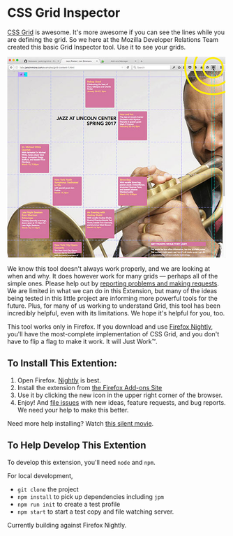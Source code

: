# CSS Grid Inspector

[CSS Grid](https://drafts.csswg.org/css-grid/) is awesome. It's more awesome if you can see the lines while you are defining the grid. So we here at the Mozilla Developer Relations Team created this basic Grid Inspector tool. Use it to see your grids.

![Screenshot of this tool in use](docs/toolinaction.jpg)

We know this tool doesn't always work properly, and we are looking at when and why. It does however work for many grids — perhaps all of the simple ones. Please help out by [reporting problems and making requests](https://github.com/mozilla/css-grid-inspector/issues). We are limited in what we can do in this Extension, but many of the ideas being tested in this little project are informing more powerful tools for the future. Plus, for many of us working to understand Grid, this tool has been incredibly helpful, even with its limitations. We hope it's helpful for you, too.

This tool works only in Firefox. If you download and use [Firefox Nightly](https://nightly.mozilla.org/), you'll have the most-complete implementation of CSS Grid, and you don't have to flip a flag to make it work. It will Just Work™.

## To Install This Extention:
1. Open Firefox. [Nightly](https://nightly.mozilla.org/) is best.
2. Install the extension from [the Firefox Add-ons Site](https://addons.mozilla.org/en-US/firefox/addon/css-grid-inspector/)
3. Use it by clicking the new icon in the upper right corner of the browser.
4. Enjoy! And [file issues](https://github.com/mozilla/css-grid-inspector/issues) with new ideas, feature requests, and bug reports. We need your help to make this better.

Need more help installing? Watch [this silent movie](docs/howtoinstall.gif).

## To Help Develop This Extention

To develop this extension, you'll need `node` and `npm`.

For local development,

* `git clone` the project
* `npm install` to pick up dependencies including `jpm`
* `npm run init` to create a test profile
* `npm start` to start a test copy and file watching server.

Currently building against Firefox Nightly.

